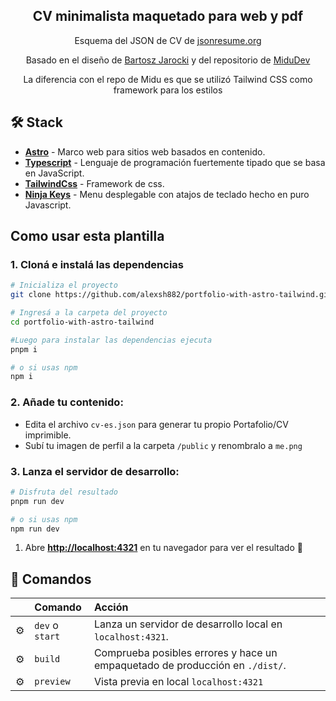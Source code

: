 <div align="center">
<h2>
    CV minimalista maquetado para web y pdf
</h2>
<p>
Esquema del JSON de CV de <a href="https://jsonresume.org/schema/">jsonresume.org</a>
</p>

<p>
Basado en el diseño de <a href="https://github.com/BartoszJarocki/cv">Bartosz Jarocki</a> y del repositorio de <a href="https://github.com/midudev/minimalist-portfolio-json">MiduDev</a>
<p>La diferencia con el repo de Midu es que se utilizó Tailwind CSS como framework para los estilos</p>
</p>
</div>

## 🛠️ Stack

- [**Astro**](https://astro.build/) - Marco web para sitios web basados ​​en contenido.
- [**Typescript**](https://www.typescriptlang.org/) - Lenguaje de programación fuertemente tipado que se basa en JavaScript.
- [**TailwindCss**](https://tailwindcss.com/) - Framework de css.
- [**Ninja Keys**](https://github.com/ssleptsov/ninja-keys) - Menu desplegable con atajos de teclado hecho en puro Javascript.

## Como usar esta plantilla

### 1. Cloná e instalá las dependencias

```bash
# Inicializa el proyecto
git clone https://github.com/alexsh882/portfolio-with-astro-tailwind.git

# Ingresá a la carpeta del proyecto
cd portfolio-with-astro-tailwind

#Luego para instalar las dependencias ejecuta
pnpm i

# o si usas npm
npm i
```

### 2. Añade tu contenido:
- Edita el archivo `cv-es.json` para generar tu propio Portafolio/CV imprimible.
- Subí tu imagen de perfil a la carpeta `/public` y renombralo a `me.png`

### 3. Lanza el servidor de desarrollo:

```bash
# Disfruta del resultado
pnpm run dev

# o si usas npm
npm run dev
```


1. Abre [**http://localhost:4321**](http://localhost:4321/) en tu navegador para ver el resultado 🚀

## 🧞 Comandos

|     | Comando          | Acción                                        |
| :-- | :--------------- | :-------------------------------------------- |
| ⚙️  | `dev` o `start` | Lanza un servidor de desarrollo local en  `localhost:4321`.  |
| ⚙️  | `build`          | Comprueba posibles errores y hace un empaquetado de producción en `./dist/`.      |
| ⚙️  | `preview`        | Vista previa en local `localhost:4321` |
